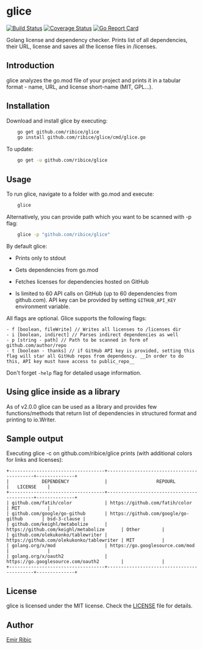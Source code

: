 # glice

[![Build Status](https://img.shields.io/github/workflow/status/ribice/glice/CI?style=flat-square)](https://github.com/ribice/glice/actions?query=workflow%3ACI)
[![Coverage Status](https://coveralls.io/repos/github/ribice/glice/badge.svg?branch=master)](https://coveralls.io/github/ribice/glice?branch=master)
[![Go Report Card](https://goreportcard.com/badge/github.com/ribice/glice)](https://goreportcard.com/report/github.com/ribice/glice)

Golang license and dependency checker. Prints list of all dependencies, their URL, license and saves all the license files in /licenses.

## Introduction

glice analyzes the go.mod file of your project and prints it in a tabular format - name, URL, and license short-name (MIT, GPL...).

## Installation

Download and install glice by executing:

```bash
    go get github.com/ribice/glice
    go install github.com/ribice/glice/cmd/glice.go
```

To update:

```bash
    go get -u github.com/ribice/glice
```

## Usage

To run glice, navigate to a folder with go.mod and execute:

```bash
    glice
```

Alternatively, you can provide path which you want to be scanned with -p flag:

```bash
    glice -p "github.com/ribice/glice"
```

By default glice:

- Prints only to stdout

- Gets dependencies from  go.mod

- Fetches licenses for dependencies hosted on GitHub
  
- Is limited to 60 API calls on GitHub (up to 60 dependencies from github.com). API key can be provided by setting `GITHUB_API_KEY` environment variable.

All flags are optional. Glice supports the following flags:

```
- f [boolean, fileWrite] // Writes all licenses to /licenses dir
- i [boolean, indirect] // Parses indirect dependencies as well
- p [string - path] // Path to be scanned in form of github.com/author/repo
- t [boolean - thanks] // if GitHub API key is provided, setting this flag will star all GitHub repos from dependency. __In order to do this, API key must have access to public_repo__

```

Don't forget `-help` flag for detailed usage information.

## Using glice inside as a library

As of v2.0.0 glice can be used as a library and provides few functions/methods that return list of dependencies in structured format and printing to io.Writer.

## Sample output

Executing glice -c on github.com/ribice/glice prints (with additional colors for links and licenses):

```
+-----------------------------------+-------------------------------------------+--------------+
|            DEPENDENCY             |                  REPOURL                  |   LICENSE    |
+-----------------------------------+-------------------------------------------+--------------+
| github.com/fatih/color            | https://github.com/fatih/color            | MIT          |
| github.com/google/go-github       | https://github.com/google/go-github       | bsd-3-clause |
| github.com/keighl/metabolize      | https://github.com/keighl/metabolize      | Other        |
| github.com/olekukonko/tablewriter | https://github.com/olekukonko/tablewriter | MIT          |
| golang.org/x/mod                  | https://go.googlesource.com/mod           |              |
| golang.org/x/oauth2               | https://go.googlesource.com/oauth2        |              |
+-----------------------------------+-------------------------------------------+--------------+
```

## License

glice is licensed under the MIT license. Check the [LICENSE](LICENSE.md) file for details.

## Author

[Emir Ribic](https://ribice.ba)